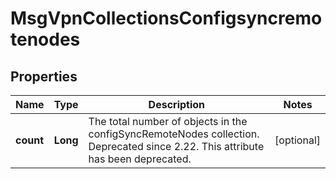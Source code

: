 
# MsgVpnCollectionsConfigsyncremotenodes

## Properties
Name | Type | Description | Notes
------------ | ------------- | ------------- | -------------
**count** | **Long** | The total number of objects in the configSyncRemoteNodes collection. Deprecated since 2.22. This attribute has been deprecated. |  [optional]



